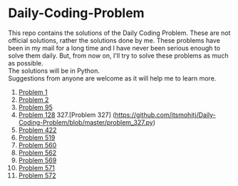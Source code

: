 # Daily-Coding-Problem

This repo contains the solutions of the Daily Coding Problem. These are not official solutions, rather the solutions done by me.
These problems have been in my mail for a long time and I have never been serious enough to solve them daily. But, from now on,
I'll try to solve these problems as much as possible.
<br/>
 The solutions will be in Python.
<br/>
Suggestions from anyone are welcome as it will help me to learn more.

1. [Problem 1](https://github.com/itsmohitj/Daily-Coding-Problem/blob/master/problem_001.py)
2. [Problem 2](https://github.com/itsmohitj/Daily-Coding-Problem/blob/master/problem_002.py)
95. [Problem 95](https://github.com/itsmohitj/Daily-Coding-Problem/blob/master/problem_095.py)
128. [Problem 128](https://github.com/itsmohitj/Daily-Coding-Problem/blob/master/problem_128.py)
327.[Problem 327] (https://github.com/itsmohitj/Daily-Coding-Problem/blob/master/problem_327.py)
422. [Problem 422](https://github.com/itsmohitj/Daily-Coding-Problem/blob/master/problem_422.py)
519. [Problem 519](https://github.com/itsmohitj/Daily-Coding-Problem/blob/master/problem_519.py)
560. [Problem 560](https://github.com/itsmohitj/Daily-Coding-Problem/blob/master/problem_560.py)
562. [Problem 562](https://github.com/itsmohitj/Daily-Coding-Problem/blob/master/problem_562.py)
569. [Problem 569](https://github.com/itsmohitj/Daily-Coding-Problem/blob/master/problem_569.py)
571. [Problem 571](https://github.com/itsmohitj/Daily-Coding-Problem/blob/master/problem_571.py)
572. [Problem 572](https://github.com/itsmohitj/Daily-Coding-Problem/blob/master/problem_572.py)
